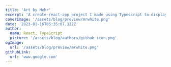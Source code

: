 ```yaml
---
title: 'Art by Mehr'
excerpt: 'A create-react-app project I made using Typescript to display my art. My main mediums include acrylic, ink, and CSS! (just kidding)'
coverImage: '/assets/blog/preview/mrwhite.png'
date: '2023-01-16T05:35:07.322Z'
author:
  name: React, TypeScript
  picture: '/assets/blog/authors/github_icon.png'
ogImage:
  url: '/assets/blog/preview/mrwhite.png'
githubLink: 
  url: 'www.google.com'
---
```

